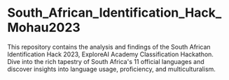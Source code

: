 # South_African_Identification_Hack_Mohau2023
This repository contains the analysis and findings of the South African Identification Hack 2023, ExploreAI Academy Classification Hackathon. Dive into the rich tapestry of South Africa's 11 official languages and discover insights into language usage, proficiency, and multiculturalism.
